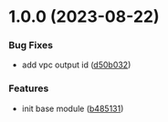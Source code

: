 # 1.0.0 (2023-08-22)


### Bug Fixes

* add vpc output id ([d50b032](https://github.com/linhng98/terraform-hetzner-instance-module/commit/d50b032503179efe8b3d10bc6bf6c61fc6c8fbb2))


### Features

* init base module ([b485131](https://github.com/linhng98/terraform-hetzner-instance-module/commit/b48513106a4afce98df13b96151eab93b60b8b23))
